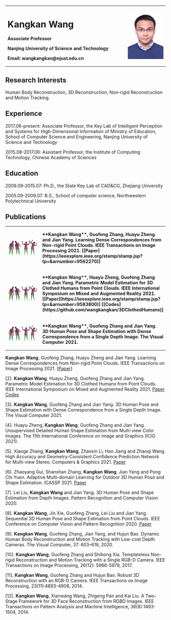 <table border="0">
  <tr>
    <td width="75%">
      <h1>Kangkan Wang</h1>
      <p><b>Associate Professor</b></p>
      <p><b>Nanjing University of Science and Technology</b></p>
      <p><b>Email: wangkangkan@njust.edu.cn</b></p>
    </td>
    <td width="25%">
      <img src="/GetPhotoFile.jfif" width="100%">     
    </td>
  </tr>
</table>

## Research Interests

Human Body Reconstruction, 3D Reconstruction, Non-rigid Reconstruction and Motion Tracking.

## Experience

2017.06-present: Associate Professor, the Key Lab of Intelligent Perception and Systems for High-Dimensional Information of Ministry of Education, School of Computer Science and Engineering, Nanjing University of Science and Technology

2015.08-2017.06: Assistant Professor, the Institute of Computing Technology, Chinese Academy of Sciences

## Education

2009.09-2015.07: Ph.D., the State Key Lab of CAD&CG, Zhejiang University

2005.09-2009.07: B.S., School of computer science, Northwestern Polytechnical University

## Publications

<table border="0">
  <tr>
      <td width="25%">
      <img src="/1.png" width="100%">     
    </td>
    <td width="75%">
      <p><b>**Kangkan Wang**, Guofeng Zhang, Huayu Zheng and Jian Yang. Learning Dense Correspondences from Non-rigid Point Clouds. IEEE Transactions on Image Processing 2021.  [[Paper](https://ieeexplore.ieee.org/stamp/stamp.jsp?tp=&arnumber=9562270)] </b></p>
    </td>

  </tr>
    <tr>
      <td width="25%">
      <img src="/1.png" width="100%">     
    </td>
    <td width="75%">
      <p><b>**Kangkan Wang**, Huayu Zheng, Guofeng Zhang and Jian Yang. Parametric Model Estimation for 3D Clothed Humans from Point Clouds. IEEE International Symposium on Mixed and Augmented Reality 2021.  [[Paper](https://ieeexplore.ieee.org/stamp/stamp.jsp?tp=&arnumber=9583800)] [[Codes](https://github.com/wangkangkan/3DClothedHumans)] </b></p>
    </td>

  </tr>
    <tr>
      <td width="25%">
      <img src="/1.png" width="100%">     
    </td>
    <td width="75%">
      <p><b>**Kangkan Wang**, Guofeng Zhang and Jian Yang. 3D Human Pose and Shape Estimation with Dense Correspondence from a Single Depth Image. The Visual Computer 2021.</b></p>
    </td>

  </tr>
</table>

**Kangkan Wang**, Guofeng Zhang, Huayu Zheng and Jian Yang. Learning Dense Correspondences from Non-rigid Point Clouds. IEEE Transactions on Image Processing 2021.  [[Paper](https://ieeexplore.ieee.org/stamp/stamp.jsp?tp=&arnumber=9562270)] 

[2]. **Kangkan Wang**, Huayu Zheng, Guofeng Zhang and Jian Yang. Parametric Model Estimation for 3D Clothed Humans from Point Clouds. IEEE International Symposium on Mixed and Augmented Reality 2021.  [Paper](https://ieeexplore.ieee.org/stamp/stamp.jsp?tp=&arnumber=9583800) [Codes](https://github.com/wangkangkan/3DClothedHumans)

[3]. **Kangkan Wang**, Guofeng Zhang and Jian Yang. 3D Human Pose and Shape Estimation with Dense Correspondence from a Single Depth Image. The Visual Computer 2021.

[4]. Huayu Zheng, **Kangkan Wang**, Guofeng Zhang and Jian Yang. Unsupervised Detailed Human Shape Estimation from Multi-view Color Images. The 11th International Conference on Image and Graphics (ICIG 2021).

[5]. Xiaoge Zhang, **Kangkan Wang**, Zhaoxin Li, Hao Jiang and Zhaoqi Wang. High Accuracy and Geometry-Consistent Confidence Prediction Network for Multi-view Stereo. Computers & Graphics 2021.   [Paper](https://www.sciencedirect.com/science/article/pii/S0097849321000625/pdfft?md5=7010f6a201d6b8e09c01569465da919e&pid=1-s2.0-S0097849321000625-main.pdf) 

[6]. Zhaoyang Gui, Shanshan Zhang, **Kangkan Wang**, Jian Yang and Pong Chi Yuen. Adaptive Multi-domain Learning for Outdoor 3D Human Pose and Shape Estimation. ICASSP 2021.   [Paper](https://ieeexplore.ieee.org/stamp/stamp.jsp?tp=&arnumber=9414590) 

[7]. Lei Liu, **Kangkan Wang** and Jian Yang. 3D Human Pose and Shape Estimation from Depth Images. Pattern Recognition and Computer Vision 2020.

[8]. **Kangkan Wang**, Jin Xie, Guofeng Zhang, Lei Liu and Jian Yang. Sequential 3D Human Pose and Shape Estimation from Point Clouds. IEEE Conference on Computer Vision and Pattern Recognition 2020.  [Paper](https://ieeexplore.ieee.org/stamp/stamp.jsp?tp=&arnumber=9414590) 

[9]. **Kangkan Wang**, Guofeng Zhang, Jian Yang, and Hujun Bao. Dynamic Human Body Reconstruction and Motion Tracking with Low-cost Depth Cameras. The Visual Computer, 37: 603–618, 2020.

[10]. **Kangkan Wang**, Guofeng Zhang and Shihong Xia. Templateless Non-rigid Reconstruction and Motion Tracking with a Single RGB-D Camera. IEEE Transactions on Image Processing, 26(12): 5966-5979, 2017.

[11]. **Kangkan Wang**, Guofeng Zhang and Hujun Bao. Robust 3D Reconstruction with an RGB-D Camera. IEEE Transactions on Image Processing, 23(11):4893-4906, 2014.

[12]. **Kangkan Wang**, Xianwang Wang, Zhigeng Pan and Kai Liu. A Two-Stage Framework for 3D Face Reconstruction from RGBD Images. IEEE Transactions on Pattern Analysis and Machine Intelligence, 36(8):1493-1504, 2014.

